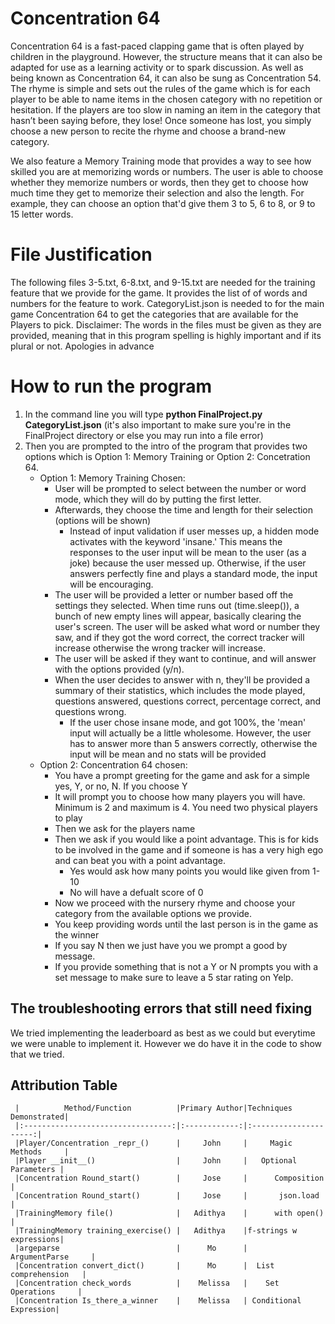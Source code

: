 # Concentration 64
Concentration 64 is a fast-paced clapping game that is often played by children 
in the playground. However, the structure means that it can also be adapted for 
use as a learning activity or to spark discussion. As well as being known as 
Concentration 64, it can also be sung as Concentration 54. The rhyme is simple 
and sets out the rules of the game which is for each player to be able to name 
items in the chosen category with no repetition or hesitation. If the players 
are too slow in naming an item in the category that hasn’t been saying before, 
they lose! Once someone has lost, you simply choose a new person to recite the 
rhyme and choose a brand-new category. 

We also feature a Memory Training mode that provides a way to see how skilled
you are at memorizing words or numbers. The user is able to choose whether 
they memorize numbers or words, then they get to choose how much time
they get to memorize their selection and also the length. For example,
they can choose an option that'd give them 3 to 5, 6 to 8, or 9 to 15 letter words.


# File Justification
The following files 3-5.txt, 6-8.txt, and 9-15.txt are needed for the training 
feature that we provide for the game. It provides the list of of words and 
numbers for the feature to work.
CategoryList.json is  needed to for the main game Concentration 64 to get the 
categories that are available for the Players to pick.
Disclaimer: The words in the files must be given as they are provided, meaning 
that in this program spelling is highly important and if its plural or not. 
Apologies in advance

# How to run the program
1. In the command line you will type **python FinalProject.py CategoryList.json** (it's also important to make sure you're
in the FinalProject directory or else you may run into a file error)
2. Then you are prompted to the intro of the program that provides two options 
which is Option 1: Memory Training or Option 2: Concetration 64.
    - Option 1: Memory Training Chosen:
        - User will be prompted to select between the number or word mode, which they will do by putting the first letter.
        - Afterwards, they choose the time and length for their selection (options will be shown)
            - Instead of input validation if user messes up, a hidden mode activates with the keyword 'insane.' 
            This means the responses to the user input will be mean to the user (as a joke) because the user messed up.
            Otherwise, if the user answers perfectly fine and plays a standard mode, the input will be encouraging.
        - The user will be provided a letter or number based off the settings they selected. When time runs out (time.sleep()), 
        a bunch of new empty lines will appear, basically clearing the user's screen. The user will be asked what word or number
        they saw, and if they got the word correct, the correct tracker will increase otherwise the wrong tracker will increase.
        - The user will be asked if they want to continue, and will answer with the options provided (y/n).
        - When the user decides to answer with n, they'll be provided a summary of their statistics, which includes the mode played, questions answered, questions correct, percentage correct, and questions wrong.
            - If the user chose insane mode, and got 100%, the 'mean' input will actually be a little wholesome. However,
            the user has to answer more than 5 answers correctly, otherwise the input will be mean and no stats will be provided
    - Option 2: Concentration 64 chosen:
        - You have a prompt greeting for the game and ask for a simple yes, Y, or 
          no, N. If you choose Y
        - It will prompt you to choose how many players you will have. Minimum is 2
         and maximum is 4. You need two physical players to play
        - Then we ask for the players name
        - Then we ask if you would like a point advantage. This is for kids to be 
          involved in the game and if someone is has a very high ego and can beat 
          you with a point advantage.
          - Yes would ask how many points you would like given from 1-10
          - No will have a defualt score of 0
        - Now we proceed with the nursery rhyme and choose your category from
          the available options we provide.
        - You keep providing words until the last person is in the game as the 
          winner
        - If you say N then we just have you we prompt a good by message.
        - If you provide something that is not a Y or N prompts you with a set
         message to make sure to leave a 5 star rating on Yelp.

## The troubleshooting errors that still need fixing
We tried implementing the leaderboard as best as we could but everytime we were 
unable to implement it. However we do have it in the code to show that we tried.

## Attribution Table
     |          Method/Function          |Primary Author|Techniques Demonstrated|
     |:---------------------------------:|:------------:|:---------------------:|
     |Player/Concentration _repr_()      |     John     |     Magic Methods     |
     |Player __init__()                  |     John     |   Optional Parameters |
     |Concentration Round_start()        |     Jose     |      Composition      |
     |Concentration Round_start()        |     Jose     |       json.load       |
     |TrainingMemory file()              |   Adithya    |      with open()      |
     |TrainingMemory training_exercise() |   Adithya    |f-strings w expressions|
     |argeparse                          |      Mo      |     ArgumentParse     |
     |Concentration convert_dict()       |      Mo      |  List comprehension   |
     |Concentration check_words          |    Melissa   |    Set Operations     |
     |Concentration Is_there_a_winner    |    Melissa   | Conditional Expression|


